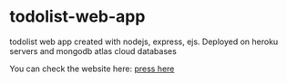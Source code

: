# todolist-web-app
todolist web app created with nodejs, express, ejs. Deployed on heroku servers and mongodb atlas cloud databases

You can check the website here: [press here](https://rocky-journey-29391.herokuapp.com/)

